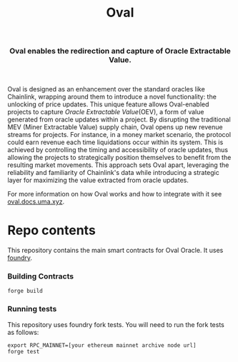 <div align="center">
  <br />
  <br />
   <h1>Oval</h1>
  <br />
  <h3> Oval enables the redirection and capture of Oracle Extractable Value. </h3>
  <br />
</div>

Oval is designed as an enhancement over the standard oracles like Chainlink, wrapping around them to introduce a novel functionality: the unlocking of price updates. This unique feature allows Oval-enabled projects to capture _Oracle Extractable Value_(OEV), a form of value generated from oracle updates within a project. By disrupting the traditional MEV (Miner Extractable Value) supply chain, Oval opens up new revenue streams for projects. For instance, in a money market scenario, the protocol could earn revenue each time liquidations occur within its system. This is achieved by controlling the timing and accessibility of oracle updates, thus allowing the projects to strategically position themselves to benefit from the resulting market movements. This approach sets Oval apart, leveraging the reliability and familiarity of Chainlink's data while introducing a strategic layer for maximizing the value extracted from oracle updates.

For more information on how Oval works and how to integrate with it see [oval.docs.uma.xyz]().

# Repo contents

This repository contains the main smart contracts for Oval Oracle. It uses [foundry](https://github.com/foundry-rs/foundry).

### Building Contracts

```
forge build
```

### Running tests

This repository uses foundry fork tests. You will need to run the fork tests as follows:

```
export RPC_MAINNET=[your ethereum mainnet archive node url]
forge test
```
